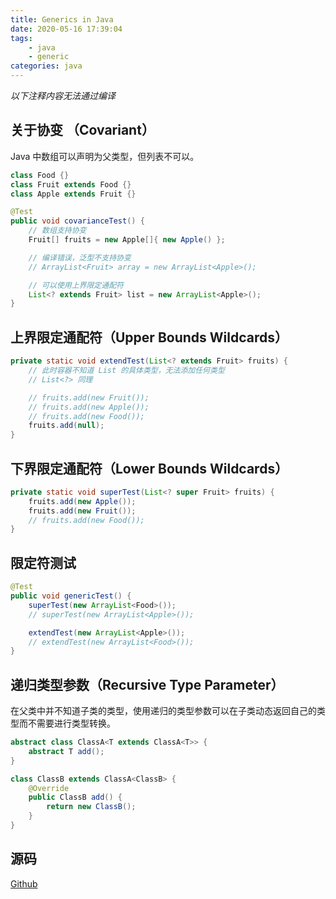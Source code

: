 ```yaml
---
title: Generics in Java
date: 2020-05-16 17:39:04
tags:
    - java
    - generic
categories: java
---
```


*以下注释内容无法通过编译*
## 关于协变 （Covariant）
Java 中数组可以声明为父类型，但列表不可以。  
``` java
class Food {}
class Fruit extends Food {}
class Apple extends Fruit {}

@Test
public void covarianceTest() {
    // 数组支持协变
    Fruit[] fruits = new Apple[]{ new Apple() };

    // 编译错误，泛型不支持协变
    // ArrayList<Fruit> array = new ArrayList<Apple>();

    // 可以使用上界限定通配符
    List<? extends Fruit> list = new ArrayList<Apple>();
}
```

## 上界限定通配符（Upper Bounds Wildcards）
``` java
private static void extendTest(List<? extends Fruit> fruits) {
    // 此时容器不知道 List 的具体类型，无法添加任何类型
    // List<?> 同理

    // fruits.add(new Fruit());
    // fruits.add(new Apple());
    // fruits.add(new Food());
    fruits.add(null);
}
```

## 下界限定通配符（Lower Bounds Wildcards）
``` java
private static void superTest(List<? super Fruit> fruits) {
    fruits.add(new Apple());
    fruits.add(new Fruit());
    // fruits.add(new Food());
}
```

## 限定符测试
``` java
@Test
public void genericTest() {
    superTest(new ArrayList<Food>());
    // superTest(new ArrayList<Apple>());

    extendTest(new ArrayList<Apple>());
    // extendTest(new ArrayList<Food>());
}
```

## 递归类型参数（Recursive Type Parameter）
在父类中并不知道子类的类型，使用递归的类型参数可以在子类动态返回自己的类型而不需要进行类型转换。
``` java
abstract class ClassA<T extends ClassA<T>> {
    abstract T add();
}

class ClassB extends ClassA<ClassB> {
    @Override
    public ClassB add() {
        return new ClassB();
    }
}
```

## 源码
[Github](https://github.com/yu-setsuna/effective-java-3e-source-code/blob/master/src/test/java/effectivejava/chapter2/item2/hierarchicalbuilder/PizzaTest.java)